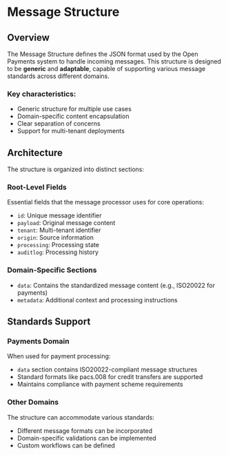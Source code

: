 # Message Structure

## Overview <a href="#overview" id="overview"></a>

The Message Structure defines the JSON format used by the Open Payments system to handle incoming messages. This structure is designed to be **generic** and **adaptable**, capable of supporting various message standards across different domains.

### Key characteristics:

* Generic structure for multiple use cases
* Domain-specific content encapsulation
* Clear separation of concerns
* Support for multi-tenant deployments

## Architecture <a href="#architecture" id="architecture"></a>

The structure is organized into distinct sections:

### Root-Level Fields <a href="#root-level-fields" id="root-level-fields"></a>

Essential fields that the message processor uses for core operations:

* `id`: Unique message identifier
* `payload`: Original message content
* `tenant`: Multi-tenant identifier
* `origin`: Source information
* `processing`: Processing state
* `auditlog`: Processing history

### Domain-Specific Sections <a href="#domain-specific-sections" id="domain-specific-sections"></a>

* `data`: Contains the standardized message content (e.g., ISO20022 for payments)
* `metadata`: Additional context and processing instructions

## Standards Support

### Payments Domain <a href="#payments-domain" id="payments-domain"></a>

When used for payment processing:

* `data` section contains ISO20022-compliant message structures
* Standard formats like pacs.008 for credit transfers are supported
* Maintains compliance with payment scheme requirements

### Other Domains <a href="#other-domains" id="other-domains"></a>

The structure can accommodate various standards:

* Different message formats can be incorporated
* Domain-specific validations can be implemented
* Custom workflows can be defined
